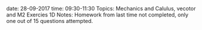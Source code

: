 date: 28-09-2017
time: 09:30-11:30
Topics: Mechanics and Calulus, vecotor and M2 Exercies 1D
Notes: Homework from last time not completed, only one out of 
15 questions attempted.
